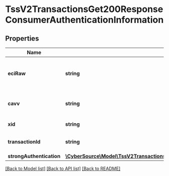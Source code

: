 # TssV2TransactionsGet200ResponseConsumerAuthenticationInformation

## Properties
Name | Type | Description | Notes
------------ | ------------- | ------------- | -------------
**eciRaw** | **string** | Raw electronic commerce indicator (ECI). | [optional] 
**cavv** | **string** | Cardholder authentication verification value (CAVV). | [optional] 
**xid** | **string** | Transaction identifier. | [optional] 
**transactionId** | **string** | Payer auth Transaction identifier. | [optional] 
**strongAuthentication** | [**\CyberSource\Model\TssV2TransactionsGet200ResponseConsumerAuthenticationInformationStrongAuthentication**](TssV2TransactionsGet200ResponseConsumerAuthenticationInformationStrongAuthentication.md) |  | [optional] 

[[Back to Model list]](../README.md#documentation-for-models) [[Back to API list]](../README.md#documentation-for-api-endpoints) [[Back to README]](../README.md)


